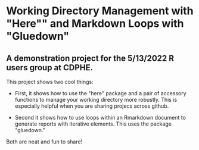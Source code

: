 # Working Directory Management with "Here"" and Markdown Loops with "Gluedown"
## A demonstration project for the 5/13/2022 R users group at CDPHE.

This project shows two cool things:

* First, it shows how to use the "here" package and a pair of accessory functions to manage your working directory more robustly. This is especially helpful when you are sharing projecs across github.

* Second it shows how to use loops within an Rmarkdown document to generate reports with iterative elements. This uses the package "gluedown."

Both are neat and fun to share!
